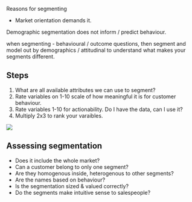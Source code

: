 Reasons for segmenting

- Market orientation demands it.

Demographic segmentation does not inform / predict behaviour.

when segmenting - behavioural / outcome questions, then segment and model out by demographics / attitudinal to understand what makes your segments different.

## Steps

1. What are all available attributes we can use to segment?
2. Rate variables on 1-10 scale of how meaningful it is for customer behaviour.
3. Rate variables 1-10 for actionability. Do I have the data, can I use it?
4. Multiply 2x3 to rank your varaibles.

![](/img/mean_action.png)

## Assessing segmentation

- Does it include the whole market?
- Can a customer belong to only one segment?
- Are they homogenous inside, heterogenous to other segments?
- Are the names based on behaviour?
- Is the segmentation sized & valued correctly?
- Do the segments make intuitive sense to salespeople?

